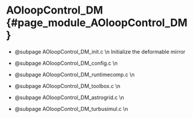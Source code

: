 # AOloopControl_DM {#page_module_AOloopControl_DM}


- @subpage AOloopControl_DM_init.c \n
Initialize the deformable mirror 

- @subpage AOloopControl_DM_config.c \n

- @subpage AOloopControl_DM_runtimecomp.c \n

- @subpage AOloopControl_DM_toolbox.c \n

- @subpage AOloopControl_DM_astrogrid.c \n

- @subpage AOloopControl_DM_turbusimul.c \n


